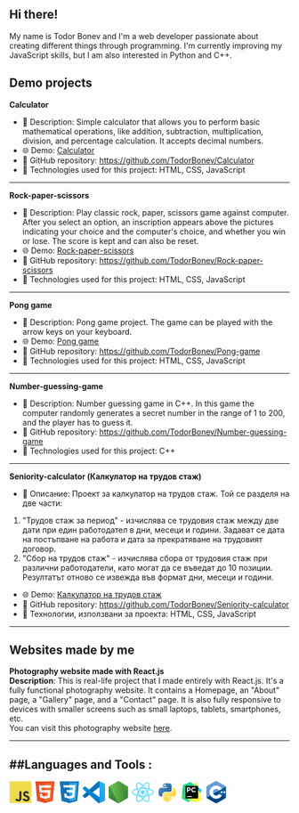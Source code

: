 ## Hi there!
My name is Todor Bonev and I'm a web developer passionate about creating different things through programming. I'm currently improving my JavaScript skills, but I am also interested in Python and C++.

**Demo projects**
------------------------------------------------------------------------------------------------------------------------------------------------------------------------------------------------------

**Calculator**
* 📝 Description: Simple calculator that allows you to perform basic mathematical operations, like addition, subtraction, multiplication, division, and percentage calculation. It accepts decimal numbers.
* 🌐 Demo: [Calculator](https://TodorBonev.github.io/Calculator)
* 📂 GitHub repository: https://github.com/TodorBonev/Calculator
* 🔧 Technologies used for this project: HTML, CSS, JavaScript
------------------------------------------------------------------------------------------------------------------------------------------------------------------------------------------------------

**Rock-paper-scissors**
* 📝 Description: Play classic rock, paper, scissors game against computer. After you select an option, an inscription appears above the pictures indicating your choice and the computer's choice, and whether you win or lose. The score is kept and can also be reset.
* 🌐 Demo: [Rock-paper-scissors](https://todorbonev.github.io/Rock-paper-scissors)
* 📂 GitHub repository: https://github.com/TodorBonev/Rock-paper-scissors
* 🔧 Technologies used for this project: HTML, CSS, JavaScript
------------------------------------------------------------------------------------------------------------------------------------------------------------------------------------------------------

**Pong game**
* 📝 Description: Pong game project. The game can be played with the arrow keys on your keyboard.
* 🌐 Demo: [Pong game](https://TodorBonev.github.io/Pong-game)
* 📂 GitHub repository: https://github.com/TodorBonev/Pong-game
* 🔧 Technologies used for this project: HTML, CSS, JavaScript
------------------------------------------------------------------------------------------------------------------------------------------------------------------------------------------------------

**Number-guessing-game**
* 📝 Description: Number guessing game in C++. In this game the computer randomly generates a secret number in the range of 1 to 200, and the player has to guess it.
* 📂 GitHub repository: https://github.com/TodorBonev/Number-guessing-game
* 🔧 Technologies used for this project: C++
------------------------------------------------------------------------------------------------------------------------------------------------------------------------------------------------------

**Seniority-calculator (Калкулатор на трудов стаж)**
* 📝 Описание: Проект за калкулатор на трудов стаж. Той се разделя на две части:
1. "Трудов стаж за период" - изчислява се трудовия стаж между две дати при един работодател в дни, месеци и години. Задават се дата на постъпване на работа и дата за прекратяване на трудовият договор.
2. "Сбор на трудов стаж" - изчислява сбора от трудовия стаж при различни работодатели, като могат да се въведат до 10 позиции. Резултатът отново се извежда във формат дни, месеци и години.
* 🌐 Demo: [Калкулатор на трудов стаж](https://TodorBonev.github.io/Seniority-calculator)
* 📂 GitHub repository: https://github.com/TodorBonev/Seniority-calculator
* 🔧 Технологии, използвани за проекта: HTML, CSS, JavaScript

------------------------------------------------------------------------------------------------------------------------------------------------------------------------------------------------------
**Websites made by me**
------------------------------------------------------------------------------------------------------------------------------------------------------------------------------------------------------
**Photography website made with React.js**  
**Description**: This is real-life project that I made entirely with React.js. It's a fully functional photography website. It contains a Homepage, an "About" page, a "Gallery" page, and a "Contact" page.
It is also fully responsive to devices with smaller screens such as small laptops, tablets, smartphones, etc.  
You can visit this photography website [here](https://tanyapetkova-photography.pages.dev).


------------------------------------------------------------------------------------------------------------------------------------------------------------------------------------------------------
##Languages and Tools :
------------------------------------------------------------------------------------------------------------------------------------------------------------------------------------------------------
<p align="left">
<img src="https://github.com/devicons/devicon/blob/master/icons/javascript/javascript-original.svg" alt="JavaScript" width="40" height="40"/>
<img src="https://github.com/devicons/devicon/blob/master/icons/html5/html5-original.svg" alt="HTML" width="40" height="40"/>
<img src="https://github.com/devicons/devicon/blob/master/icons/css3/css3-original.svg" alt="CSS" width="40" height="40"/>
<img src="https://github.com/devicons/devicon/blob/master/icons/vscode/vscode-original.svg" alt="VSCode" width="40" height="40"/>
<img src="https://github.com/devicons/devicon/blob/master/icons/nodejs/nodejs-original.svg" alt="Nodejs" width="40" height="40"/>
<img src="https://github.com/devicons/devicon/blob/master/icons/react/react-original.svg" alt="React.js" width="40" height="40"/>
<img src="https://github.com/devicons/devicon/blob/master/icons/python/python-original.svg" alt="Python" width="40" height="40"/>
<img src="https://github.com/devicons/devicon/blob/master/icons/pycharm/pycharm-original.svg" alt="Pycharm" width="40" height="40"/>
<img src="https://github.com/devicons/devicon/blob/master/icons/cplusplus/cplusplus-original.svg" alt="C++" width="40" height="40"/>
</p>

<!--
**TodorBonev/TodorBonev** is a ✨ _special_ ✨ repository because its `README.md` (this file) appears on your GitHub profile.

Here are some ideas to get you started:

- 🔭 I’m currently working on ...
- 🌱 I’m currently learning ...
- 👯 I’m looking to collaborate on ...
- 🤔 I’m looking for help with ...
- 💬 Ask me about ...
- 📫 How to reach me: ...
- 😄 Pronouns: ...
- ⚡ Fun fact: ...
-->
